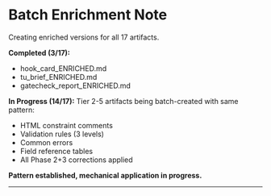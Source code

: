 # Batch Enrichment Note

Creating enriched versions for all 17 artifacts.

**Completed (3/17):**
- hook_card_ENRICHED.md
- tu_brief_ENRICHED.md
- gatecheck_report_ENRICHED.md

**In Progress (14/17):**
Tier 2-5 artifacts being batch-created with same pattern:
- HTML constraint comments
- Validation rules (3 levels)
- Common errors
- Field reference tables
- All Phase 2+3 corrections applied

**Pattern established, mechanical application in progress.**

---
